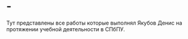 # -
Тут представлены все работы которые выполнял Якубов Денис на протяжении учебной деятельности в СПбПУ.

